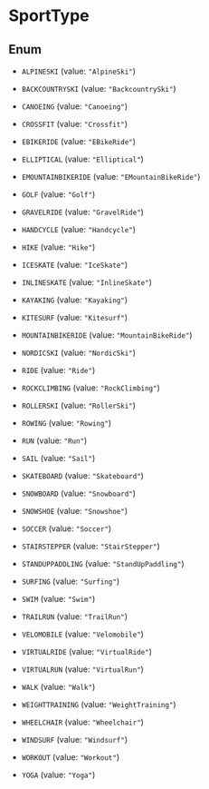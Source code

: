 
# SportType

## Enum


* `ALPINESKI` (value: `"AlpineSki"`)

* `BACKCOUNTRYSKI` (value: `"BackcountrySki"`)

* `CANOEING` (value: `"Canoeing"`)

* `CROSSFIT` (value: `"Crossfit"`)

* `EBIKERIDE` (value: `"EBikeRide"`)

* `ELLIPTICAL` (value: `"Elliptical"`)

* `EMOUNTAINBIKERIDE` (value: `"EMountainBikeRide"`)

* `GOLF` (value: `"Golf"`)

* `GRAVELRIDE` (value: `"GravelRide"`)

* `HANDCYCLE` (value: `"Handcycle"`)

* `HIKE` (value: `"Hike"`)

* `ICESKATE` (value: `"IceSkate"`)

* `INLINESKATE` (value: `"InlineSkate"`)

* `KAYAKING` (value: `"Kayaking"`)

* `KITESURF` (value: `"Kitesurf"`)

* `MOUNTAINBIKERIDE` (value: `"MountainBikeRide"`)

* `NORDICSKI` (value: `"NordicSki"`)

* `RIDE` (value: `"Ride"`)

* `ROCKCLIMBING` (value: `"RockClimbing"`)

* `ROLLERSKI` (value: `"RollerSki"`)

* `ROWING` (value: `"Rowing"`)

* `RUN` (value: `"Run"`)

* `SAIL` (value: `"Sail"`)

* `SKATEBOARD` (value: `"Skateboard"`)

* `SNOWBOARD` (value: `"Snowboard"`)

* `SNOWSHOE` (value: `"Snowshoe"`)

* `SOCCER` (value: `"Soccer"`)

* `STAIRSTEPPER` (value: `"StairStepper"`)

* `STANDUPPADDLING` (value: `"StandUpPaddling"`)

* `SURFING` (value: `"Surfing"`)

* `SWIM` (value: `"Swim"`)

* `TRAILRUN` (value: `"TrailRun"`)

* `VELOMOBILE` (value: `"Velomobile"`)

* `VIRTUALRIDE` (value: `"VirtualRide"`)

* `VIRTUALRUN` (value: `"VirtualRun"`)

* `WALK` (value: `"Walk"`)

* `WEIGHTTRAINING` (value: `"WeightTraining"`)

* `WHEELCHAIR` (value: `"Wheelchair"`)

* `WINDSURF` (value: `"Windsurf"`)

* `WORKOUT` (value: `"Workout"`)

* `YOGA` (value: `"Yoga"`)



